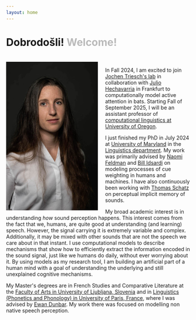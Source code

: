 ```yaml
---
layout: home
---
```



<h1 class="post-title">Dobrodošli! <font color='#bababa'>Welcome!</font>
</h1>
<br>

<img img style="padding: 0px 20px 0px 0px;" align="left" width="250" src="nika.jpg"> 


In Fall 2024, I am excited to join [Jochen Triesch's lab](https://www.fias.science/en/life-and-neurosciences/research-groups/jochen-triesch/) in collaboration with [Julio Hechavarria](https://www.julio-hechavarria.com/) in Frankfurt to computationally model active attention in bats. Starting Fall of September 2025, I will be an assistant professor of [computational linguistics at University of Oregon](https://humanities.uoregon.edu/linguistics).

I just finished my PhD in July 2024 at [University of Maryland](https://umd.edu/) in the [Linguistics department](https://ling.umd.edu/). My work was primarily advised by [Naomi Feldman](http://users.umiacs.umd.edu/~nhf/) and [Bill Idsardi](https://idsardi.wordpress.com/) on modeling processes of cue weighting in humans and machines. I have also continuously been working with [Thomas Schatz](https://thomas.schatz.cogserver.net/) on perceptual implicit memory of sounds. 
<br>

My broad academic interest is in understanding *how* sound perception happens. This interest comes from the fact that we, humans, are quite good at understanding (and learning) speech. However, the signal carrying it is extremely variable and complex. Additionally, it may be mixed with other sounds that are not the speech we care about in that instant. I use computational models to describe mechanisms that show how to efficiently extract the information encoded in the sound signal, just like we humans do daily, without ever worrying about it. By using models as my research tool, I am building an artificial part of a human mind with a goal of understanding the underlying and still unexplained cognitive mechanisms.
<br>

My Master's degrees are in French Studies and Comparative Literature at the [Faculty of Arts in University of Ljubljana, Slovenia](http://www.linguist.univ-paris-diderot.fr/) and in [Linguistics (Phonetics and Phonology) in University of Paris, France](http://www.linguist.univ-paris-diderot.fr/), where I was advised by [Ewan Dunbar](http://www.linguist.univ-paris-diderot.fr/~edunbar/). My work there was focused on modelling non native speech perception.
<br>

<!-- Outside of research, I enjoy nature, travel, I teach yoga and know way too much about . -->